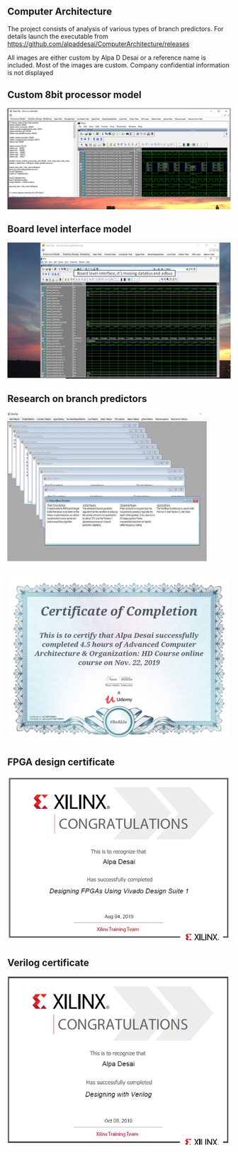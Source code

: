## Computer Architecture

The project consists of analysis of various types of branch predictors. For details launch the executable from https://github.com/alpaddesai/ComputerArchitecture/releases 

All images are either custom by Alpa D Desai or a reference name is included. Most of the images are custom. Company confidential information is not displayed 

## Custom 8bit processor model
![image](MainTabImage.png)

## Board level interface model
![image](boardlevelinterface.png)

## Research on branch predictors
![Image of branch predictors](ImageCompArch.jpg)

## 
![image](UC-DBTVZMP5.jpg)

## FPGA design certificate
![image](FPGADesignCertificate.png)

## Verilog certificate
![image](Xilinx.png)

